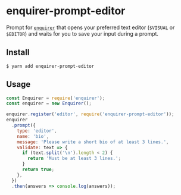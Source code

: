 # enquirer-prompt-editor

Prompt for [`enquirer`](https://github.com/enquirer/enquirer) that opens your preferred text editor (`$VISUAL` or `$EDITOR`) and waits for you to save your input during a prompt.

## Install

```
$ yarn add enquirer-prompt-editor
```

## Usage

```js
const Enquirer = require('enquirer');
const enquirer = new Enquirer();

enquirer.register('editor', require('enquirer-prompt-editor'));
enquirer
  .prompt({
    type: 'editor',
    name: 'bio',
    message: 'Please write a short bio of at least 3 lines.',
    validate: text => {
      if (text.split('\n').length < 2) {
        return 'Must be at least 3 lines.';
      }
      return true;
    },
  })
  .then(answers => console.log(answers));
```
